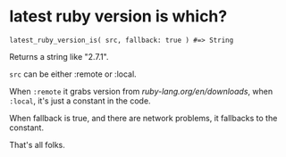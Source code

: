 # latest ruby version is which?

`latest_ruby_version_is( src, fallback: true ) #=> String`

Returns a string like "2.7.1".

`src` can be either :remote or :local.

When `:remote` it grabs version from _ruby-lang.org/en/downloads_, when `:local`, it's just a constant in the code.

When fallback is true, and there are network problems, it fallbacks to the constant.

That's all folks.
